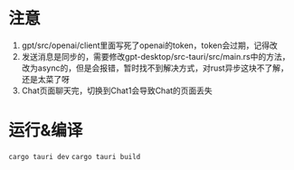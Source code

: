 # 注意
1. gpt/src/openai/client里面写死了openai的token，token会过期，记得改
2. 发送消息是同步的，需要修改gpt-desktop/src-tauri/src/main.rs中的方法，改为async的，但是会报错，暂时找不到解决方式，对rust异步这块不了解，还是太菜了呀
3. Chat页面聊天完，切换到Chat1会导致Chat的页面丢失

# 运行&编译
`cargo tauri dev`
`cargo tauri build`
